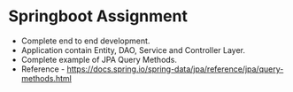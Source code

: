 # Springboot Assignment

- Complete end to end development.
- Application contain Entity, DAO, Service and Controller Layer.
- Complete example of JPA Query Methods.
- Reference - https://docs.spring.io/spring-data/jpa/reference/jpa/query-methods.html
